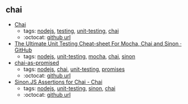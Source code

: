 chai 
---
* [Chai](http://chaijs.com/)
    * tags: [nodejs](../tags/nodejs.md), [testing](../tags/testing.md), [unit-testing](../tags/unit-testing.md), [chai](../tags/chai.md)
    * :octocat: [github url](https://github.com/chaijs/chai)
* [The Ultimate Unit Testing Cheat-sheet For Mocha, Chai and Sinon · GitHub](https://gist.github.com/yoavniran/1e3b0162e1545055429e)
    * tags: [nodejs](../tags/nodejs.md), [unit-testing](../tags/unit-testing.md), [mocha](../tags/mocha.md), [chai](../tags/chai.md), [sinon](../tags/sinon.md)
* [chai-as-promised](https://www.npmjs.com/package/chai-as-promised)
    * tags: [nodejs](../tags/nodejs.md), [chai](../tags/chai.md), [unit-testing](../tags/unit-testing.md), [promises](../tags/promises.md)
    * :octocat: [github url](https://github.com/domenic/chai-as-promised)
* [Sinon.JS Assertions for Chai - Chai](http://chaijs.com/plugins/sinon-chai/)
    * tags: [nodejs](../tags/nodejs.md), [unit-testing](../tags/unit-testing.md), [sinon](../tags/sinon.md), [chai](../tags/chai.md)
    * :octocat: [github url](https://github.com/domenic/sinon-chai.git)
